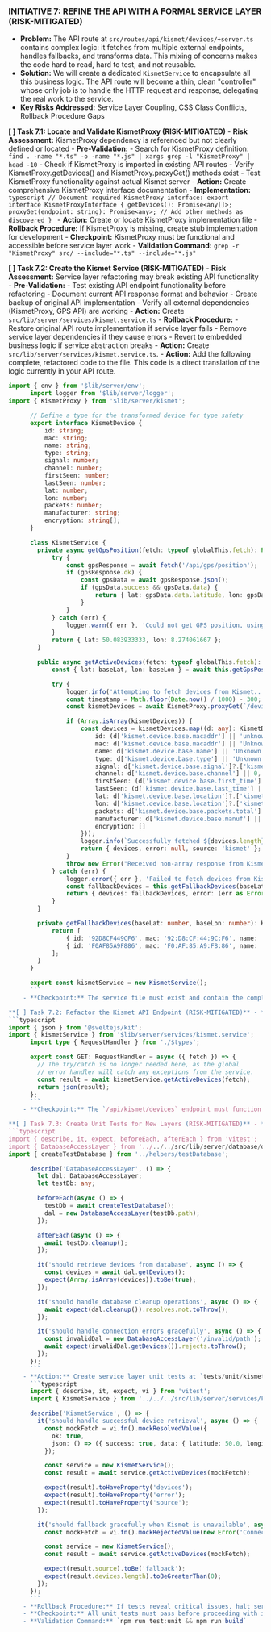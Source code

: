 ### INITIATIVE 7: REFINE THE API WITH A FORMAL SERVICE LAYER (RISK-MITIGATED)

- **Problem:** The API route at `src/routes/api/kismet/devices/+server.ts` contains complex logic: it fetches from multiple external endpoints, handles fallbacks, and transforms data. This mixing of concerns makes the code hard to read, hard to test, and not reusable.
- **Solution:** We will create a dedicated `KismetService` to encapsulate all this business logic. The API route will become a thin, clean "controller" whose only job is to handle the HTTP request and response, delegating the real work to the service.
- **Key Risks Addressed:** Service Layer Coupling, CSS Class Conflicts, Rollback Procedure Gaps

**[ ] Task 7.1: Locate and Validate KismetProxy (RISK-MITIGATED)** - **Risk Assessment:** KismetProxy dependency is referenced but not clearly defined or located - **Pre-Validation:** - Search for KismetProxy definition: `find . -name "*.ts" -o -name "*.js" | xargs grep -l "KismetProxy" | head -10` - Check if KismetProxy is imported in existing API routes - Verify KismetProxy.getDevices() and KismetProxy.proxyGet() methods exist - Test KismetProxy functionality against actual Kismet server - **Action:** Create comprehensive KismetProxy interface documentation - **Implementation:**
`typescript
      // Document required KismetProxy interface:
      export interface KismetProxyInterface {
        getDevices(): Promise<any[]>;
        proxyGet(endpoint: string): Promise<any>;
        // Add other methods as discovered
      }
      ` - **Action:** Create or locate KismetProxy implementation file - **Rollback Procedure:** If KismetProxy is missing, create stub implementation for development - **Checkpoint:** KismetProxy must be functional and accessible before service layer work - **Validation Command:** `grep -r "KismetProxy" src/ --include="*.ts" --include="*.js"`

**[ ] Task 7.2: Create the Kismet Service (RISK-MITIGATED)** - **Risk Assessment:** Service layer refactoring may break existing API functionality - **Pre-Validation:** - Test existing API endpoint functionality before refactoring - Document current API response format and behavior - Create backup of original API implementation - Verify all external dependencies (KismetProxy, GPS API) are working - **Action:** Create `src/lib/server/services/kismet.service.ts` - **Rollback Procedure:** - Restore original API route implementation if service layer fails - Remove service layer dependencies if they cause errors - Revert to embedded business logic if service abstraction breaks - **Action:** Create `src/lib/server/services/kismet.service.ts`. - **Action:** Add the following complete, refactored code to the file. This code is a direct translation of the logic currently in your API route.
```typescript
import { env } from '$lib/server/env';
      import logger from '$lib/server/logger';
import { KismetProxy } from '$lib/server/kismet';

      // Define a type for the transformed device for type safety
      export interface KismetDevice {
          id: string;
          mac: string;
          name: string;
          type: string;
          signal: number;
          channel: number;
          firstSeen: number;
          lastSeen: number;
          lat: number;
          lon: number;
          packets: number;
          manufacturer: string;
          encryption: string[];
      }

      class KismetService {
        private async getGpsPosition(fetch: typeof globalThis.fetch): Promise<{ lat: number; lon: number }> {
            try {
                const gpsResponse = await fetch('/api/gps/position');
                if (gpsResponse.ok) {
                    const gpsData = await gpsResponse.json();
                    if (gpsData.success && gpsData.data) {
                        return { lat: gpsData.data.latitude, lon: gpsData.data.longitude };
                    }
                }
            } catch (err) {
                logger.warn({ err }, 'Could not get GPS position, using defaults.');
            }
            return { lat: 50.083933333, lon: 8.274061667 };
        }

        public async getActiveDevices(fetch: typeof globalThis.fetch): Promise<{ devices: KismetDevice[], error: string | null, source: 'kismet' | 'fallback' }> {
            const { lat: baseLat, lon: baseLon } = await this.getGpsPosition(fetch);

            try {
                logger.info('Attempting to fetch devices from Kismet...');
                const timestamp = Math.floor(Date.now() / 1000) - 300; // 5 minutes ago
                const kismetDevices = await KismetProxy.proxyGet(`/devices/last-time/${timestamp}/devices.json`) as any[];

                if (Array.isArray(kismetDevices)) {
                    const devices = kismetDevices.map((d: any): KismetDevice => ({
                        id: (d['kismet.device.base.macaddr'] || 'unknown').replace(/:/g, ''),
                        mac: d['kismet.device.base.macaddr'] || 'Unknown',
                        name: d['kismet.device.base.name'] || 'Unknown Device',
                        type: d['kismet.device.base.type'] || 'Unknown',
                        signal: d['kismet.device.base.signal']?.['kismet.common.signal.last_signal'] || -100,
                        channel: d['kismet.device.base.channel'] || 0,
                        firstSeen: (d['kismet.device.base.first_time'] || 0) * 1000,
                        lastSeen: (d['kismet.device.base.last_time'] || 0) * 1000,
                        lat: d['kismet.device.base.location']?.['kismet.common.location.lat'] || baseLat + (Math.random() - 0.5) * 0.002,
                        lon: d['kismet.device.base.location']?.['kismet.common.location.lon'] || baseLon + (Math.random() - 0.5) * 0.002,
                        packets: d['kismet.device.base.packets.total'] || 0,
                        manufacturer: d['kismet.device.base.manuf'] || 'Unknown',
                        encryption: []
                    }));
                    logger.info(`Successfully fetched ${devices.length} devices from Kismet.`);
                    return { devices, error: null, source: 'kismet' };
                }
                throw new Error("Received non-array response from Kismet");
            } catch (err) {
                logger.error({ err }, 'Failed to fetch devices from Kismet. Using fallback data.');
                const fallbackDevices = this.getFallbackDevices(baseLat, baseLon);
                return { devices: fallbackDevices, error: (err as Error).message, source: 'fallback' };
            }
        }

        private getFallbackDevices(baseLat: number, baseLon: number): KismetDevice[] {
            return [
                { id: '92D8CF449CF6', mac: '92:D8:CF:44:9C:F6', name: 'Fallback Device 1', type: 'Wi-Fi', signal: -65, channel: 6, firstSeen: Date.now() - 300000, lastSeen: Date.now(), lat: baseLat + (Math.random() - 0.5) * 0.002, lon: baseLon + (Math.random() - 0.5) * 0.002, packets: 100, manufacturer: 'Fallback', encryption: [] },
                { id: 'F0AF85A9F886', mac: 'F0:AF:85:A9:F8:86', name: 'Fallback AP', type: 'Wi-Fi AP', signal: -55, channel: 1, firstSeen: Date.now() - 600000, lastSeen: Date.now(), lat: baseLat + (Math.random() - 0.5) * 0.002, lon: baseLon + (Math.random() - 0.5) * 0.002, packets: 200, manufacturer: 'Fallback', encryption: ['WPA2'] },
            ];
        }
      }

      export const kismetService = new KismetService();
      ```
    - **Checkpoint:** The service file must exist and contain the complete, refactored logic.

**[ ] Task 7.2: Refactor the Kismet API Endpoint (RISK-MITIGATED)** - **Risk Assessment:** API endpoint refactoring may break existing client functionality - **Pre-Validation:** - Test current API endpoint with actual clients (tactical map, etc.) - Verify response format matches client expectations - Document all current API behaviors and edge cases - **Action:** Rewrite `src/routes/api/kismet/devices/+server.ts` to be a simple controller that delegates to the service. - **Rollback Procedure:** - Restore original endpoint implementation if clients break - Keep service layer but revert to original endpoint if needed - Test all dependent components after refactoring
```typescript
import { json } from '@sveltejs/kit';
import { kismetService } from '$lib/server/services/kismet.service';
      import type { RequestHandler } from './$types';

      export const GET: RequestHandler = async ({ fetch }) => {
        // The try/catch is no longer needed here, as the global
        // error handler will catch any exceptions from the service.
        const result = await kismetService.getActiveDevices(fetch);
        return json(result);
      };
      ```
    - **Checkpoint:** The `/api/kismet/devices` endpoint must function identically to before the refactor.

**[ ] Task 7.3: Create Unit Tests for New Layers (RISK-MITIGATED)** - **Risk Assessment:** New architectural layers may have untested edge cases or failures - **Pre-Validation:** - Verify test directory structure exists: `ls -la tests/unit/` - Check that vitest is properly configured for unit testing - Create test data fixtures for database operations - **Action:** Create comprehensive unit tests for Data Access Layer - **Implementation:** Create `tests/unit/signals.repository.test.ts`:
```typescript
import { describe, it, expect, beforeEach, afterEach } from 'vitest';
import { DatabaseAccessLayer } from '../../../src/lib/server/database/dal';
import { createTestDatabase } from '../helpers/testDatabase';

      describe('DatabaseAccessLayer', () => {
        let dal: DatabaseAccessLayer;
        let testDb: any;

        beforeEach(async () => {
          testDb = await createTestDatabase();
          dal = new DatabaseAccessLayer(testDb.path);
        });

        afterEach(async () => {
          await testDb.cleanup();
        });

        it('should retrieve devices from database', async () => {
          const devices = await dal.getDevices();
          expect(Array.isArray(devices)).toBe(true);
        });

        it('should handle database cleanup operations', async () => {
          await expect(dal.cleanup()).resolves.not.toThrow();
        });

        it('should handle connection errors gracefully', async () => {
          const invalidDal = new DatabaseAccessLayer('/invalid/path');
          await expect(invalidDal.getDevices()).rejects.toThrow();
        });
      });
      ```
    - **Action:** Create service layer unit tests at `tests/unit/kismet.service.test.ts`:
      ```typescript
      import { describe, it, expect, vi } from 'vitest';
      import { KismetService } from '../../../src/lib/server/services/kismet.service';

      describe('KismetService', () => {
        it('should handle successful device retrieval', async () => {
          const mockFetch = vi.fn().mockResolvedValue({
            ok: true,
            json: () => ({ success: true, data: { latitude: 50.0, longitude: 8.0 } })
          });

          const service = new KismetService();
          const result = await service.getActiveDevices(mockFetch);

          expect(result).toHaveProperty('devices');
          expect(result).toHaveProperty('error');
          expect(result).toHaveProperty('source');
        });

        it('should fallback gracefully when Kismet is unavailable', async () => {
          const mockFetch = vi.fn().mockRejectedValue(new Error('Connection failed'));

          const service = new KismetService();
          const result = await service.getActiveDevices(mockFetch);

          expect(result.source).toBe('fallback');
          expect(result.devices.length).toBeGreaterThan(0);
        });
      });
      ```
    - **Rollback Procedure:** If tests reveal critical issues, halt service layer deployment
    - **Checkpoint:** All unit tests must pass before proceeding with integration
    - **Validation Command:** `npm run test:unit && npm run build`
